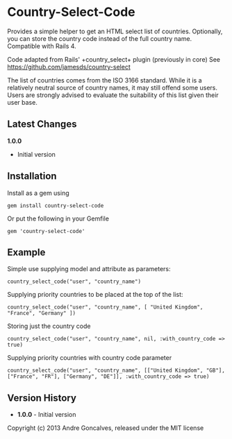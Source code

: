 # Country-Select-Code

Provides a simple helper to get an HTML select list of countries.
Optionally, you can store the country code instead of the full country name.
Compatible with Rails 4.

Code adapted from Rails' +country_select+ plugin (previously in core)
See https://github.com/jamesds/country-select

The list of countries comes from the ISO 3166 standard.  While it is a relatively neutral source of country names, it may still offend some users.
Users are strongly advised to evaluate the suitability of this list given their user base.

## Latest Changes

**1.0.0**

- Initial version

## Installation

Install as a gem using

    gem install country-select-code

Or put the following in your Gemfile

    gem 'country-select-code'

## Example

Simple use supplying model and attribute as parameters:

    country_select_code("user", "country_name")

Supplying priority countries to be placed at the top of the list:

    country_select_code("user", "country_name", [ "United Kingdom", "France", "Germany" ])

Storing just the country code

    country_select_code("user", "country_name", nil, :with_country_code => true)

Supplying priority countries with country code parameter

    country_select_code("user", "country_name", [["United Kingdom", "GB"], ["France", "FR"], ["Germany", "DE"]], :with_country_code => true)

## Version History

 - **1.0.0** - Initial version

Copyright (c) 2013 Andre Goncalves, released under the MIT license
